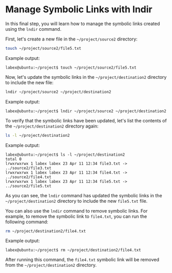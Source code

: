 # Manage Symbolic Links with lndir

In this final step, you will learn how to manage the symbolic links created using the `lndir` command.

First, let's create a new file in the `~/project/source2` directory:

```bash
touch ~/project/source2/file5.txt
```

Example output:

```
labex@ubuntu:~/project$ touch ~/project/source2/file5.txt
```

Now, let's update the symbolic links in the `~/project/destination2` directory to include the new file:

```bash
lndir ~/project/source2 ~/project/destination2
```

Example output:

```
labex@ubuntu:~/project$ lndir ~/project/source2 ~/project/destination2
```

To verify that the symbolic links have been updated, let's list the contents of the `~/project/destination2` directory again:

```bash
ls -l ~/project/destination2
```

Example output:

```
labex@ubuntu:~/project$ ls -l ~/project/destination2
total 0
lrwxrwxrwx 1 labex labex 23 Apr 11 12:34 file3.txt -> ../source2/file3.txt
lrwxrwxrwx 1 labex labex 23 Apr 11 12:34 file4.txt -> ../source2/file4.txt
lrwxrwxrwx 1 labex labex 23 Apr 11 12:34 file5.txt -> ../source2/file5.txt
```

As you can see, the `lndir` command has updated the symbolic links in the `~/project/destination2` directory to include the new `file5.txt` file.

You can also use the `lndir` command to remove symbolic links. For example, to remove the symbolic link to `file4.txt`, you can run the following command:

```bash
rm ~/project/destination2/file4.txt
```

Example output:

```
labex@ubuntu:~/project$ rm ~/project/destination2/file4.txt
```

After running this command, the `file4.txt` symbolic link will be removed from the `~/project/destination2` directory.
